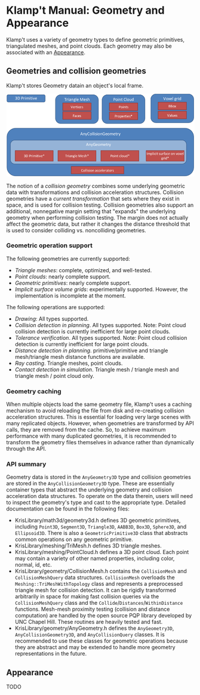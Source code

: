 # Klamp't Manual: Geometry and Appearance

Klamp't uses a variety of geometry types to define geometric primitives, triangulated meshes, and point clouds.  Each geometry may also be associated with an [Appearance](#appearance).

## Geometries and collision geometries
Klamp't stores Geometry datain an object's local frame.

![Illustration of concepts](images/concepts-geometry.png)

The notion of a _collision geometry_ combines some underlying geometric data with transformations and collision acceleration structures. Collision geometries have a _current transformation_ that sets where they exist in space, and is used for collision testing. Collision geometries also support an additional, nonnegative margin setting that &quot;expands&quot; the underlying geometry when performing collision testing.  The margin does not actually affect the geometric data, but rather it changes the distance threshold that is used to consider colliding vs. noncolliding geometries.

### Geometric operation support

The following geometries are currently supported:
- _Triangle meshes_: complete, optimized, and well-tested.
- _Point clouds_: nearly complete support.
- _Geometric primitives_: nearly complete support. 
- _Implicit surface volume grids_: experimentally supported.  However, the implementation is incomplete at the moment.

The following operations are supported:
- _Drawing_: All types supported.
- _Collision detection in planning_. All types supported. Note: Point cloud collision detection is currently inefficient for large point clouds.
- _Tolerance verification_. All types supported. Note: Point cloud collision detection is currently inefficient for large point clouds.
- _Distance detection in planning_.  primitive/primitive and triangle mesh/triangle mesh distance functions are available.
- _Ray casting_. Triangle meshes, point clouds.
- _Contact detection in simulation_. Triangle mesh / triangle mesh and triangle mesh / point cloud only.


### Geometry caching

When multiple objects load the same geometry file, Klamp't uses a caching mechanism to avoid reloading the file from disk and re-creating collision acceleration structures. This is essential for loading very large scenes with many replicated objects. However, when geometries are transformed by API calls, they are removed from the cache. So, to achieve maximum performance with many duplicated geometries, it is recommended to transform the geometry files themselves in advance rather than dynamically through the API.

### API summary

Geometry data is stored in the `AnyGeometry3D` type and collision geometries are stored in the `AnyCollisionGeometry3D` type. These are essentially container types that abstract the underlying geometry and collision acceleration data structures. To operate on the data therein, users will need to inspect the geometry's type and cast to the appropriate type. Detailed documentation can be found in the following files:

- KrisLibrary/math3d/geometry3d.h defines 3D geometric primitives, including `Point3D`, `Segment3D`, `Triangle3D`, `AABB3D`, `Box3D`, `Sphere3D`, and `Ellipsoid3D`.  There is also a `GeometricPrimitive3D` class that abstracts common operations on any geometric primitive.
- KrisLibrary/meshing/TriMesh.h defines 3D triangle meshes.
- KrisLibrary/meshing/PointCloud.h defines a 3D point cloud. Each point may contain a variety of other named properties, including color, normal, id, etc.
- KrisLibrary/geometry/CollisionMesh.h contains the `CollisionMesh` and `CollisionMeshQuery` data structures. `CollisionMesh` overloads the `Meshing::TriMeshWithTopology` class and represents a preprocessed triangle mesh for collision detection. It can be rigidly transformed arbitrarily in space for making fast collision queries via the `CollisionMeshQuery` class and the `Collide`/`Distances`/`WithinDistance` functions. Mesh-mesh proximity testing (collision and distance computation) are handled by the open source PQP library developed by UNC Chapel Hill. These routines are heavily tested and fast.
- KrisLibrary/geometry/AnyGeometry.h defines the `AnyGeometry3D`, `AnyCollisionGeometry3D`, and `AnyCollisionQuery` classes.  It is recommended to use these classes for geometric operations because they are abstract and may be extended to handle more geometry representations in the future.


## Appearance

TODO